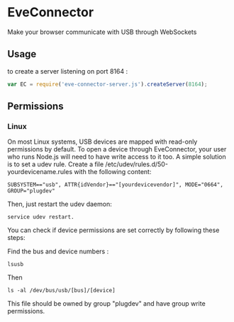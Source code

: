 # EveConnector
Make your browser communicate with USB through WebSockets

## Usage

to create a server listening on port 8164 :

```js
var EC = require('eve-connector-server.js').createServer(8164);
```

## Permissions

### Linux

On most Linux systems, USB devices are mapped with read-only permissions by default. 
To open a device through EveConnector, your user who runs Node.js will need to have write access to it too.
A simple solution is to set a udev rule. Create a file /etc/udev/rules.d/50-yourdevicename.rules with the following content:

```SUBSYSTEM=="usb", ATTR{idVendor}=="[yourdevicevendor]", MODE="0664", GROUP="plugdev"```

Then, just restart the udev daemon: 
```
service udev restart.
```

You can check if device permissions are set correctly by following these steps:

Find the bus and device numbers :
```
lsusb
```

Then

```
ls -al /dev/bus/usb/[bus]/[device]
```

This file should be owned by group "plugdev" and have group write permissions.
